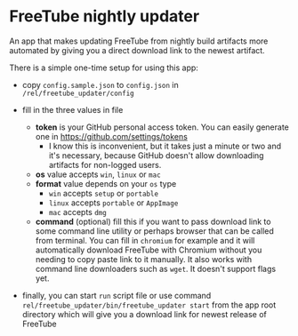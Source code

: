 # FreeTube nightly updater
   
An app that makes updating FreeTube from nightly build artifacts more automated by giving you a direct download link to the newest artifact.
   
There is a simple one-time setup for using this app: 
- copy `config.sample.json` to `config.json` in `/rel/freetube_updater/config`
- fill in the three values in file
   - **token** is your GitHub personal access token. You can easily generate one in https://github.com/settings/tokens
      - I know this is inconvenient, but it takes just a minute or two and it's necessary, because
      GitHub doesn't allow downloading artifacts for non-logged users.
   - **os** value accepts `win`, `linux` or `mac`
   - **format** value depends on your `os` type
      - `win` accepts `setup` or `portable`
      - `linux` accepts `portable` or `AppImage`
      - `mac` accepts `dmg`
   - **command** (optional) fill this if you want to pass download link to some command line utility or perhaps browser that can be called from terminal.
   You can fill in `chromium` for example and it will automatically download FreeTube with Chromium without you needing to copy paste link to it manually. It also works with command line downloaders such as `wget`. It doesn't support flags yet.
   
- finally, you can start `run` script file or use command `rel/freetube_updater/bin/freetube_updater start`
from the app root directory which will give you a download link for newest release of FreeTube
